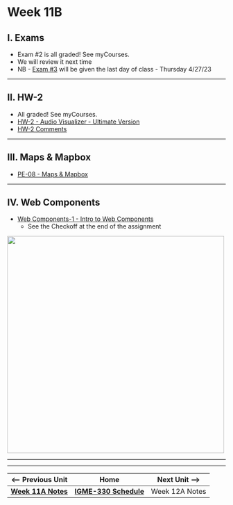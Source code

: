 # Week 11B

## I. Exams

- Exam #2 is all graded! See myCourses.
- We will review it next time
- NB - [Exam #3](../notes/exam-3-details.md) will be given the last day of class - Thursday 4/27/23

<hr>

## II. HW-2
- All graded! See myCourses.
- [HW-2 - Audio Visualizer - Ultimate Version](../hw/hw-2.md)
- [HW-2 Comments](../hw/hw-2-comments.md)

<hr>

## III. Maps & Mapbox

- [PE-08 - Maps & Mapbox](https://github.com/tonethar/IGME-330-Spring-2023/blob/main/pe/pe-08.md)

<hr>

## IV. Web Components
- [Web Components-1 - Intro to Web Components](../notes/wc-1.md)
  - See the Checkoff at the end of the assignment

<img src="https://static.wikia.nocookie.net/memoryalpha/images/3/38/Pavel_Chekov%2C_2267.jpg/revision/latest?cb=20130205055408&path-prefix=en" width="500" height="500" />



<hr><hr>


| <-- Previous Unit | Home | Next Unit -->
| --- | --- | --- 
| [**Week 11A Notes**](11A.md)  |  [**IGME-330 Schedule**](../schedule.md) | Week 12A Notes
